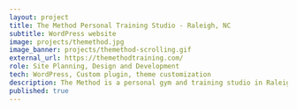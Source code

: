 ```yaml
---
layout: project
title: The Method Personal Training Studio - Raleigh, NC
subtitle: WordPress website
image: projects/themethod.jpg
image_banner: projects/themethod-scrolling.gif
external_url: https://themethodtraining.com/
role: Site Planning, Design and Development
tech: WordPress, Custom plugin, theme customization
description: The Method is a personal gym and training studio in Raleigh, North Carolina.
published: true
---
```


<!-- ### Overview
 
### Concept

### Architecture

### Wireframes

### Mockups -->
